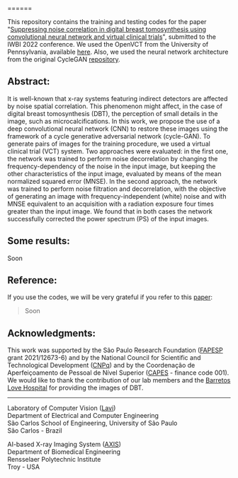 


======

This repository contains the training and testing codes for the paper "[Suppressing noise correlation in digital breast tomosynthesis using convolutional neural network and virtual clinical trials]()", submitted to the IWBI 2022 conference. We used the OpenVCT from the University of Pennsylvania, available [here](https://sourceforge.net/p/openvct/wiki/Home/). Also, we used the neural network architecture from the original CycleGAN [repository](https://github.com/junyanz/pytorch-CycleGAN-and-pix2pix).

## Abstract:

It is well-known that x-ray systems featuring indirect detectors are affected by noise spatial correlation. This phenomenon might affect, in the case of digital breast tomosynthesis (DBT), the perception of small details in the image, such as microcalcifications. In this work, we propose the use of a deep convolutional neural network (CNN) to restore these images using the framework of a cycle generative adversarial network (cycle-GAN). To generate pairs of images for the training procedure, we used a virtual clinical trial (VCT) system. Two approaches were evaluated: in the first one, the network was trained to perform noise decorrelation by changing the frequency-dependency of the noise in the input image, but keeping the other characteristics of the input image, evaluated by means of the mean normalized squared error (MNSE). In the second approach, the network was trained to perform noise filtration and decorrelation, with the objective of generating an image with frequency-independent (white) noise and with MNSE equivalent to an acquisition with a radiation exposure four times greater than the input image. We found that in both cases the network successfully corrected the power spectrum (PS) of the input images.


## Some results:

Soon

## Reference:

If you use the codes, we will be very grateful if you refer to this [paper]():

> Soon

## Acknowledgments:

This work was supported by the São Paulo Research Foundation ([FAPESP](http://www.fapesp.br/) grant 2021/12673-6) and by the National Council for Scientific and Technological Development ([CNPq](http://www.cnpq.br/)) and by the Coordenação de Aperfeiçoamento de Pessoal de Nível Superior ([CAPES](https://www.gov.br/capes/pt-br) - finance code 001). We would like to thank the contribution of our lab members and the [Barretos Love Hospital](https://www.hcancerbarretos.com.br) for providing the images of DBT.


---
Laboratory of Computer Vision ([Lavi](http://iris.sel.eesc.usp.br/lavi/))  
Department of Electrical and Computer Engineering  
São Carlos School of Engineering, University of São Paulo  
São Carlos - Brazil

AI-based X-ray Imaging System ([AXIS](https://wang-axis.github.io))  
Department of Biomedical Engineering  
Rensselaer Polytechnic Institute  
Troy - USA
